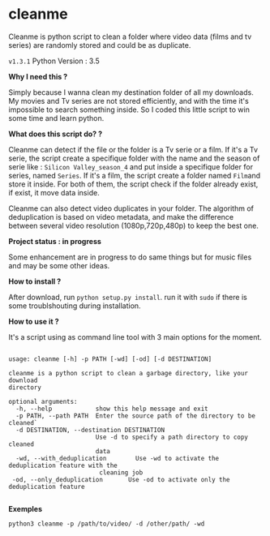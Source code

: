 # cleanme

Cleanme is python script to clean a folder where video data (films and tv series) are randomly stored and could be as duplicate.

`v1.3.1`
Python Version  : 3.5

**Why I need this ?**

Simply because I wanna clean my destination folder  of all my downloads. My movies and Tv series are not stored efficiently, and with the time it's impossible to search something inside. So I coded this little script to win some time and learn python.

**What does this script do? ?**

Cleanme can detect if the file or the folder is a Tv serie or a film. If it's a Tv serie, the script create a specifique folder with the name and the season of serie like : `Silicon Valley_season_4` and put inside a specifique folder for series, named `Series`. If it's a film, the script create a folder named `Film`and store it inside. For both of them, the script check if the folder already exist, if exist, it move data inside.

Cleanme can also detect video duplicates in your folder. The algorithm of deduplication is based on video metadata, and make the difference between several video resolution (1080p,720p,480p) to keep the best one. 


**Project status : in progress**

Some enhancement are in progress to do same things but for music files and may be some other ideas.

**How to install ?**

After download, run `python setup.py install`. run it with `sudo` if there is some troublshouting during installation.

**How to use it ?**

It's a script using as command line tool with 3 main options for the moment.

```

usage: cleanme [-h] -p PATH [-wd] [-od] [-d DESTINATION]

cleanme is a python script to clean a garbage directory, like your download
directory

optional arguments:
  -h, --help            show this help message and exit
  -p PATH, --path PATH  Enter the source path of the directory to be cleaned`
  -d DESTINATION, --destination DESTINATION
                        Use -d to specify a path directory to copy cleaned
                        data
  -wd, --with_deduplication        Use -wd to activate the deduplication feature with the
                         cleaning job
 -od, --only_deduplication       Use -od to activate only the deduplication feature
  
```

**Exemples**

```python3 cleanme -p /path/to/video/ -d /other/path/ -wd```
